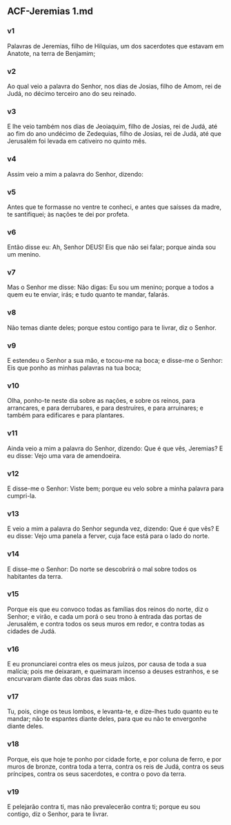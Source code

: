 ## ACF-Jeremias 1.md
### v1
 Palavras de Jeremias, filho de Hilquias, um dos sacerdotes que estavam em Anatote, na terra de Benjamim;
### v2
 Ao qual veio a palavra do Senhor, nos dias de Josias, filho de Amom, rei de Judá, no décimo terceiro ano do seu reinado.
### v3
 E lhe veio também nos dias de Jeoiaquim, filho de Josias, rei de Judá, até ao fim do ano undécimo de Zedequias, filho de Josias, rei de Judá, até que Jerusalém foi levada em cativeiro no quinto mês.
### v4
 Assim veio a mim a palavra do Senhor, dizendo:
### v5
 Antes que te formasse no ventre te conheci, e antes que saísses da madre, te santifiquei; às nações te dei por profeta.
### v6
 Então disse eu: Ah, Senhor DEUS! Eis que não sei falar; porque ainda sou um menino.
### v7
 Mas o Senhor me disse: Não digas: Eu sou um menino; porque a todos a quem eu te enviar, irás; e tudo quanto te mandar, falarás.
### v8
 Não temas diante deles; porque estou contigo para te livrar, diz o Senhor.
### v9
 E estendeu o Senhor a sua mão, e tocou-me na boca; e disse-me o Senhor: Eis que ponho as minhas palavras na tua boca;
### v10
 Olha, ponho-te neste dia sobre as nações, e sobre os reinos, para arrancares, e para derrubares, e para destruíres, e para arruinares; e também para edificares e para plantares.
### v11
 Ainda veio a mim a palavra do Senhor, dizendo: Que é que vês, Jeremias? E eu disse: Vejo uma vara de amendoeira.
### v12
 E disse-me o Senhor: Viste bem; porque eu velo sobre a minha palavra para cumpri-la.
### v13
 E veio a mim a palavra do Senhor segunda vez, dizendo: Que é que vês? E eu disse: Vejo uma panela a ferver, cuja face está para o lado do norte.
### v14
 E disse-me o Senhor: Do norte se descobrirá o mal sobre todos os habitantes da terra.
### v15
 Porque eis que eu convoco todas as famílias dos reinos do norte, diz o Senhor; e virão, e cada um porá o seu trono à entrada das portas de Jerusalém, e contra todos os seus muros em redor, e contra todas as cidades de Judá.
### v16
 E eu pronunciarei contra eles os meus juízos, por causa de toda a sua malícia; pois me deixaram, e queimaram incenso a deuses estranhos, e se encurvaram diante das obras das suas mãos.
### v17
 Tu, pois, cinge os teus lombos, e levanta-te, e dize-lhes tudo quanto eu te mandar; não te espantes diante deles, para que eu não te envergonhe diante deles.
### v18
 Porque, eis que hoje te ponho por cidade forte, e por coluna de ferro, e por muros de bronze, contra toda a terra, contra os reis de Judá, contra os seus príncipes, contra os seus sacerdotes, e contra o povo da terra.
### v19
 E pelejarão contra ti, mas não prevalecerão contra ti; porque eu sou contigo, diz o Senhor, para te livrar.
